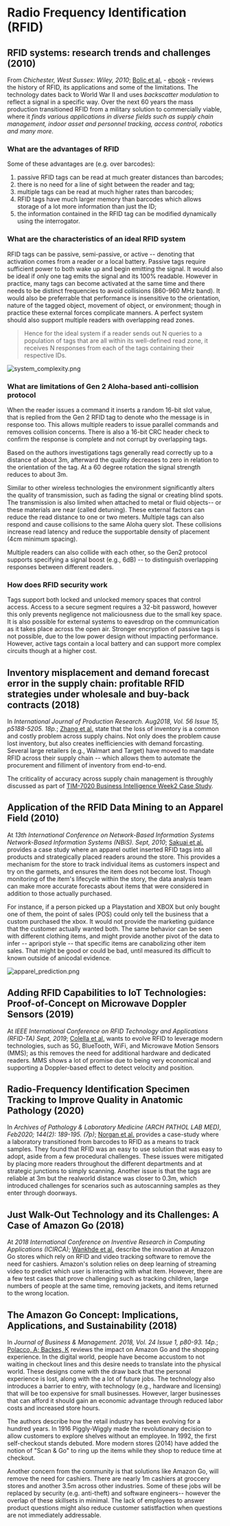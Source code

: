 # Radio Frequency Identification (RFID)

## RFID systems: research trends and challenges (2010)

From _Chichester, West Sussex: Wiley, 2010_; [Bolic et al.](RFID_Systems_ch1.pdf) - [ebook](http://proxy1.ncu.edu/login?url=https://search.ebscohost.com/login.aspx?direct=true&db=cat01034a&AN=nu.EBC555052&site=eds-live) - reviews the history of RFID, its applications and some of the limitations.  The technology dates back to World War II and uses _backscatter modulation_ to reflect a signal in a specific way.  Over the next 60 years the mass production transitioned RFID from a military solution to commercially viable, where it _finds various applications in diverse fields such as supply chain management, indoor asset and personnel tracking, access control, robotics and many more._

### What are the advantages of RFID

Some of these advantages are (e.g. over barcodes):

1. passive RFID tags can be read at much greater distances than barcodes;
2. there is no need for a line of sight between the reader and tag;
3. multiple tags can be read at much higher rates than barcodes;
4. RFID tags have much larger memory than barcodes which allows storage of a lot more information than just the ID;
5. the information contained in the RFID tag can be modified dynamically using the interrogator.

### What are the characteristics of an ideal RFID system

RFID tags can be passive, semi-passive, or active -- denoting that activation comes from a reader or a local battery.  Passive tags require sufficient power to both wake up and begin emitting the signal.  It would also be ideal if only one tag emits the signal and its 100% readable.  However in practice, many tags can become activated at the same time and there needs to be distinct frequencies to avoid collisions (860-960 MHz band).  It would also be preferrable that performance is insensitive to the orientation, nature of the tagged object, movement of object, or environment; though in practice these external forces complicate manners.  A perfect system should also support multiple readers with overlapping read zones.

> Hence for the ideal system if a reader sends out N queries to a population of tags that are all within its well-defined read zone, it receives N responses from each of the tags containing their respective IDs.

![system_complexity.png](system_complexity.png)

### What are limitations of Gen 2 Aloha-based anti-collision protocol

When the reader issues a command it inserts a random 16-bit slot value, that is replied from the Gen 2 RFID tag to denote who the message is in response too.  This allows multiple readers to issue parallel commands and removes collision concerns.  There is also a 16-bit CRC header check to confirm the response is complete and not corrupt by overlapping tags.

Based on the authors investigations tags generally read correctly up to a distance of about 3m, afterward the quality decreases to zero in relation to the orientation of the tag.  At a 60 degree rotation the signal strength reduces to about 3m.

Similar to other wireless technologies the environment significantly alters the quality of transmission, such as fading the signal or creating blind spots.  The transmission is also limited when attached to metal or fluid objects-- or these materials are near (called detuning).  These external factors can reduce the read distance to one or two meters.  Multiple tags can also respond and cause collisions to the same Aloha query slot.  These collisions increase read latency and reduce the supportable density of placement (4cm minimum spacing).

Multiple readers can also collide with each other, so the Gen2 protocol supports specifying a signal boost (e.g., 6dB) -- to distinguish overlapping responses between different readers.

### How does RFID security work

Tags support both locked and unlocked memory spaces that control access.  Access to a secure segment requires a 32-bit password, however this only prevents negligence not maliciousness due to the small key space.  It is also possible for external systems to eavesdrop on the communication as it takes place across the open air.  Stronger encryption of passive tags is not possible, due to the low power design without impacting performance.  However, active tags contain a local battery and can support more complex circuits though at a higher cost.

## Inventory misplacement and demand forecast error in the supply chain: profitable RFID strategies under wholesale and buy-back contracts (2018)

In _International Journal of Production Research. Aug2018, Vol. 56 Issue 15, p5188-5205. 18p._; [Zhang et al.](InventoryManagement.pdf) state that the loss of inventory is a common and costly problem across supply chains.  Not only does the problem cause lost inventory, but also creates inefficiencies with demand forcasting.  Several large retailers (e.g., Walmart and Target) have moved to mandate RFID across their supply chain -- which allows them to automate the procurement and filliment of inventory from end-to-end.  

The criticality of accuracy across supply chain management is throughly discussed as part of [TIM-7020 Business Intelligence Week2 Case Study](https://github.com/dr-natetorious/TIM-7020-Database_and_Business_Intelligence/tree/master/Week3_BlackBeanTea_CaseStudy/BachmeierNTIM7020-3.docx).

## Application of the RFID Data Mining to an Apparel Field (2010)

At _13th International Conference on Network-Based Information Systems Network-Based Information Systems (NBiS). Sept, 2010_; [Sakuai et al.](ApparelField.pdf) provides a case study where an apparel outlet inserted RFID tags into all products and strategically placed readers around the store.  This provides a mechanism for the store to track individual items as customers inspect and try on the garmets, and ensures the item does not become lost.  Though monitoring of the item's lifecycle within the story, the data analysis team can make more accurate forecasts about items that were considered in addition to those actually purchased.

For instance, if a person picked up a Playstation and XBOX but only bought one of them, the point of sales (POS) could only tell the business that a custom purchased the xbox.  It would not provide the marketing guidance that the customer actually wanted both.  The same behavior can be seen with different clothing items, and might provide another pivot of the data to infer -- apripori style -- that specific items are canabolizing other item sales.  That might be good or could be bad, until measured its difficult to known outside of anicodal evidence.

![apparel_prediction.png](apparel_prediction.png)

## Adding RFID Capabilities to IoT Technologies: Proof-of-Concept on Microwave Doppler Sensors (2019)

At _IEEE International Conference on RFID Technology and Applications (RFID-TA) Sept, 2019_; [Colella et al.](RFID_to_IoT.pdf) wants to evolve RFID to leverage modern technologies, such as 5G, BlueTooth, WiFi, and Microwave Motion Sensors (MMS); as this removes the need for additional hardware and dedicated readers.  MMS shows a lot of promise due to being very economical and supporting a Doppler-based effect to detect velocity and position.

## Radio-Frequency Identification Specimen Tracking to Improve Quality in Anatomic Pathology (2020)

In _Archives of Pathology & Laboratory Medicine (ARCH PATHOL LAB MED), Feb2020; 144(2): 189-195. (7p)_; [Norgan et al.](RFID_SpecimenTracking.pdf) provides a case-study where a laboratory transitioned from barcodes to RFID as a means to track samples.  They found that RFID was an easy to use solution that was easy to adopt, aside from a few procedural challenges.  These issues were mitigated by placing more readers throughout the different departments and at strategic junctions to simply scanning.  Another issue is that the tags are reliable at 3m but the realworld distance was closer to 0.3m, which introduced challenges for scenarios such as autoscanning samples as they enter through doorways.

## Just Walk-Out Technology and its Challenges: A Case of Amazon Go (2018)

At _2018 International Conference on Inventive Research in Computing Applications (ICIRCA)_; [Wankhde et al.](AmazonGo.pdf) describe the innovation at Amazon Go stores which rely on RFID and video tracking software to remove the need for cashiers.  Amazon's solution relies on deep learning of streaming video to predict which user is interacting with what item.  However, there are a few test cases that prove challenging such as tracking children, large numbers of people at the same time, removing jackets, and items returned to the wrong location.

## The Amazon Go Concept: Implications, Applications, and Sustainability (2018)

In _Journal of Business & Management. 2018, Vol. 24 Issue 1, p80-93. 14p._; [Polacco, A; Backes, K](Impact_Application_Sustainability_AmazonGo.pdf) reviews the impact on Amazon Go and the shopping experience.  In the digital world, people have become accustom to not waiting in checkout lines and this desire needs to translate into the physical world.  These designs come with the draw back that the personal experience is lost, along with the a lot of future jobs.  The technology also introduces a barrier to entry, with technology (e.g., hardware and licensing) that will be too expensive for small businesses.  However, larger businesses that can afford it should gain an economic advantage through reduced labor costs and increased store hours.

The authors describe how the retail industry has been evolving for a hundred years.  In 1916 Piggly-Wiggly made the revolutionary decision to allow customers to explore shelves without an employee.  In 1992, the first self-checkout stands debuted.  More modern stores (2014) have added the notion of "Scan & Go" to ring up the items while they shop to reduce time at checkout.

Another concern from the community is that solutions like Amazon Go, will remove the need for cashiers.  There are nearly 1m cashiers at groccery stores and another 3.5m across other industries.  Some of these jobs will be replaced by security (e.g. anti-theft) and software engineers-- however the overlap of these skillsets in minimal.  The lack of employees to answer product questions might also reduce customer satistfaction when questions are not immediately addressable.
